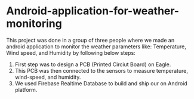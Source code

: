 # Android-application-for-weather-monitoring

This project was done in a group of three people where we made an android application to monitor the weather parameters like: Temperature, Wind speed, and Humidity by following below steps:
  1. First step was to design a PCB (Printed Circiut Board) on Eagle.
  2. This PCB was then connected to the sensors to measure temperature, wind-speed, and humidity.
  3. We used Firebase Realtime Database to build and ship our on Android platform.
